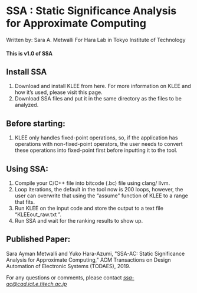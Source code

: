 # SSA : Static Significance Analysis for Approximate Computing
Written by: Sara A. Metwalli
For Hara Lab in Tokyo Institute of Technology


#### This is v1.0 of SSA

Install SSA
-------------
1. Download and install KLEE from here.
For more information on KLEE and how it’s used, please visit this page.
2. Download SSA files and put it in the same directory as the files to be analyzed.

Before starting:
----------------
1.  KLEE only handles fixed-point operations, so, if the application has operations with non-fixed-point operators, the user needs to convert these operations into fixed-point first before inputting it to the tool.

Using SSA:
-----------
1. Compile your C/C++ file into bitcode (.bc) file using clang/ llvm.
2. Loop iterations, the default in the tool now is 200 loops, however, the user can overwrite that using the “assume” function of KLEE to a range that fits.
3. Run KLEE on the input code and store the output to a text file “KLEEout_raw.txt
”.
4. Run SSA and wait for the ranking results to show up.

Published Paper:
---------------
Sara Ayman Metwalli and Yuko Hara-Azumi, "SSA-AC: Static Significance Analysis for Approximate Computing," ACM Transactions on Design Automation of Electronic Systems (TODAES), 2019.

For any questions or comments, please contact *ssa-ac@cad.ict.e.titech.ac.jp*
